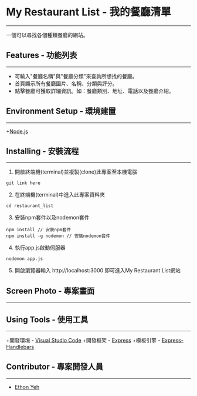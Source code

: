 # My Restaurant List - 我的餐廳清單
***
一個可以尋找各個種類餐廳的網站。
## Features - 功能列表
___
+ 可輸入"餐廳名稱"與"餐廳分類"來查詢所想找的餐廳。
+ 首頁顯示所有餐廳圖片、名稱、分類與評分。
+ 點擊餐廳可獲取詳細資訊。如：餐廳類別、地址、電話以及餐廳介紹。
## Environment Setup - 環境建置
---
+[Node.js](https://nodejs.org/en/)
## Installing - 安裝流程
---
1. 開啟終端機(terminal)並複製(clone)此專案至本機電腦
```
git link here
```
2. 在終端機(terminal)中進入此專案資料夾
```
cd restaurant_list
```
3. 安裝npm套件以及nodemon套件
```
npm install // 安裝npm套件
npm install -g nodemon // 安裝nodemon套件
```
4. 執行app.js啟動伺服器
```
nodemon app.js
```
5. 開啟瀏覽器輸入 http://localhost:3000 即可進入My Restaurant List網站
## Screen Photo - 專案畫面
---
## Using Tools - 使用工具
---
+開發環境 - [Visual Studio Code](https://code.visualstudio.com/)
+開發框架 - [Express](http://expressjs.com/)
+模板引擎 - [Express-Handlebars](https://www.npmjs.com/package/express-handlebars)
## Contributor - 專案開發人員
---
+ [Ethon Yeh](https://github.com/ethon92)